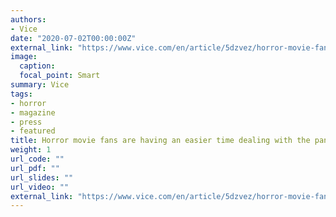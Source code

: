 ```yaml
---
authors:
- Vice
date: "2020-07-02T00:00:00Z"
external_link: "https://www.vice.com/en/article/5dzvez/horror-movie-fans-are-more-equipped-to-deal-with-the-pandemic-study-says"
image:
  caption:
  focal_point: Smart
summary: Vice
tags:
- horror
- magazine
- press
- featured
title: Horror movie fans are having an easier time dealing with the pandemic
weight: 1
url_code: ""
url_pdf: ""
url_slides: ""
url_video: ""
external_link: "https://www.vice.com/en/article/5dzvez/horror-movie-fans-are-more-equipped-to-deal-with-the-pandemic-study-says"
---
```

